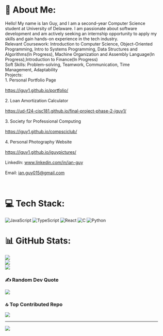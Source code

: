 # 💫 About Me:
Hello! My name is Ian Guy, and I am a second-year Computer Science student at University of Delaware. I am passionate about software development and am actively seeking an internship opportunity to apply my skills and gain hands-on experience in the tech industry.<br>Relevant Coursework: Introduction to Computer Science, Object-Oriented Programming, Intro to Systems Programming, Data Structures and Algorithms(In Progress), Machine Organization and Assembly Language(In Progress),Introduction to Finance(In Progress)<br>Soft Skills: Problem-solving, Teamwork, Communication, Time Management, Adaptability<br>Projects:<br> 1. Personal Portfolio Page<br><br>https://iguy1.github.io/portfolio/<br><br>2. Loan Amortization Calculator<br><br>https://ud-f24-cisc181.github.io/final-project-phase-2-iguy1/<br><br>3. Society for Professional Computing<br><br>https://iguy1.github.io/compsciclub/<br><br>4. Personal Photography Website<br><br>https://iguy1.github.io/iguypictures/<br><br>LinkedIn: www.linkedin.com/in/ian-guy<br><br>Email: ian.guy015@gmail.com<br><br><br>


# 💻 Tech Stack:
![JavaScript](https://img.shields.io/badge/javascript-%23323330.svg?style=for-the-badge&logo=javascript&logoColor=%23F7DF1E) ![TypeScript](https://img.shields.io/badge/typescript-%23007ACC.svg?style=for-the-badge&logo=typescript&logoColor=white) ![React](https://img.shields.io/badge/react-%2320232a.svg?style=for-the-badge&logo=react&logoColor=%2361DAFB) ![C](https://img.shields.io/badge/c-%2300599C.svg?style=for-the-badge&logo=c&logoColor=white) ![Python](https://img.shields.io/badge/python-3670A0?style=for-the-badge&logo=python&logoColor=ffdd54)
# 📊 GitHub Stats:
![](https://github-readme-stats.vercel.app/api?username=iguy1&theme=dark&hide_border=false&include_all_commits=true&count_private=false)<br/>
![](https://nirzak-streak-stats.vercel.app/?user=iguy1&theme=dark&hide_border=false)<br/>
![](https://github-readme-stats.vercel.app/api/top-langs/?username=iguy1&theme=dark&hide_border=false&include_all_commits=true&count_private=false&layout=compact)

### ✍️ Random Dev Quote
![](https://quotes-github-readme.vercel.app/api?type=horizontal&theme=dark)

### 🔝 Top Contributed Repo
![](https://github-contributor-stats.vercel.app/api?username=iguy1&limit=5&theme=dark&combine_all_yearly_contributions=true)

---
[![](https://visitcount.itsvg.in/api?id=iguy1&icon=0&color=0)](https://visitcount.itsvg.in)

<!-- Proudly created with GPRM ( https://gprm.itsvg.in ) -->
